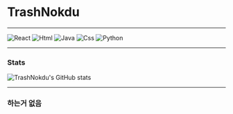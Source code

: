 # TrashNokdu
***
![React](https://img.shields.io/badge/React-61DAFB.svg?style=for-the-badge&logo=React&logoColor=white)  ![Html](https://img.shields.io/badge/Html-E34F26.svg?style=for-the-badge&logo=mysql&logoColor=white) ![Java](https://img.shields.io/badge/java-%23ED8B00.svg?style=for-the-badge&logo=java&logoColor=white)
![Css](https://img.shields.io/badge/Css-1572B6?style=for-the-badge&logo=Css&logoColor=ffdd54)
![Python](https://img.shields.io/badge/python-3670A0?style=for-the-badge&logo=python&logoColor=ffdd54)
***
### Stats
![TrashNokdu's GitHub stats](https://github-readme-stats.vercel.app/api?username=TrashNokdu)
***
### 하는거 없음
